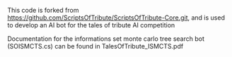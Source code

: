 This code is forked from https://github.com/ScriptsOfTribute/ScriptsOfTribute-Core.git, and is used to develop an AI bot for the tales of tribute AI competition

Documentation for the informations set monte carlo tree search bot (SOISMCTS.cs) can be found in TalesOfTribute_ISMCTS.pdf
